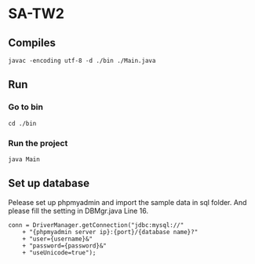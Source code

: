 # SA-TW2

## Compiles
```
javac -encoding utf-8 -d ./bin ./Main.java
```

## Run

### Go to bin
```
cd ./bin
```

### Run the project
```
java Main
```

## Set up database

Pelease set up phpmyadmin and import the sample data in sql folder.
And please fill the setting in DBMgr.java Line 16.
```
conn = DriverManager.getConnection("jdbc:mysql://"
    + "{phpmyadmin server ip}:{port}/{database name}?"
    + "user={username}&"
    + "password={password}&"
    + "useUnicode=true");
```